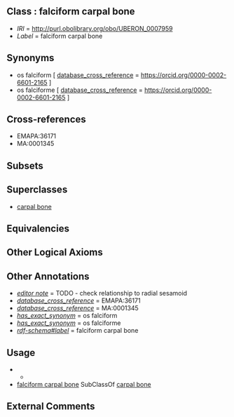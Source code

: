 
## Class : falciform carpal bone

 * *IRI* = http://purl.obolibrary.org/obo/UBERON_0007959
 * *Label* = falciform carpal bone

## Synonyms

 * os falciform [ [database_cross_reference](../../ef/oboInOwl#hasDbXref.md) = https://orcid.org/0000-0002-6601-2165 ]
 * os falciforme [ [database_cross_reference](../../ef/oboInOwl#hasDbXref.md) = https://orcid.org/0000-0002-6601-2165 ]

## Cross-references

 * EMAPA:36171
 * MA:0001345

## Subsets


## Superclasses

 * [carpal bone](../../UBERON/35/UBERON_0001435.md)

## Equivalencies


## Other Logical Axioms


## Other Annotations

 * *[editor note](../../IAO/16/IAO_0000116.md)* = TODO - check relationship to radial sesamoid
 * *[database_cross_reference](../../ef/oboInOwl#hasDbXref.md)* = EMAPA:36171
 * *[database_cross_reference](../../ef/oboInOwl#hasDbXref.md)* = MA:0001345
 * *[has_exact_synonym](../../ym/oboInOwl#hasExactSynonym.md)* = os falciform
 * *[has_exact_synonym](../../ym/oboInOwl#hasExactSynonym.md)* = os falciforme
 * *[rdf-schema#label](../../el/rdf-schema#label.md)* = falciform carpal bone

## Usage

 * -
 * [falciform carpal bone](../../UBERON/59/UBERON_0007959.md) SubClassOf [carpal bone](../../UBERON/35/UBERON_0001435.md)

## External Comments


